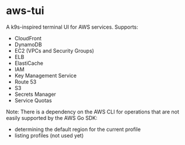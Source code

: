 # aws-tui

A k9s-inspired terminal UI for AWS services. Supports:

* CloudFront
* DynamoDB
* EC2 (VPCs and Security Groups)
* ELB
* ElastiCache
* IAM
* Key Management Service
* Route 53
* S3
* Secrets Manager
* Service Quotas

Note: There is a dependency on the AWS CLI for operations that are not easily supported by the AWS Go SDK:
* determining the default region for the current profile
* listing profiles (not used yet)
